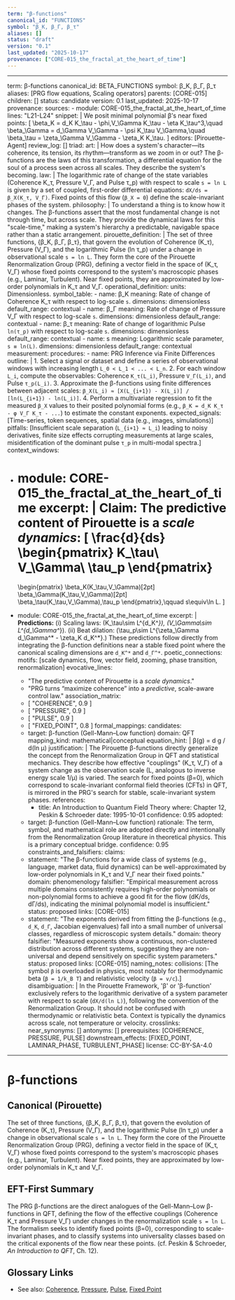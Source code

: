 ```yaml
---
term: "β-functions"
canonical_id: "FUNCTIONS"
symbol: "β_K, β_Γ, β_τ"
aliases: []
status: "draft"
version: "0.1"
last_updated: "2025-10-17"
provenance: ["CORE-015_the_fractal_at_the_heart_of_time"]
---
```


---
term: β-functions
canonical_id: BETA_FUNCTIONS
symbol: β_K, β_Γ, β_τ
aliases: [PRG flow equations, Scaling operators]
parents: [CORE-015]
children: []
status: candidate
version: 0.1
last_updated: 2025-10-17
provenance:
  sources:
    - module: CORE-015_the_fractal_at_the_heart_of_time
      lines: "L21-L24"
      snippet: |
        We posit minimal polynomial β’s near fixed points:
        [
        \beta_K = d_K K_\tau - \phi,V_\Gamma K_\tau - \eta K_\tau^3,\quad
        \beta_\Gamma = d_\Gamma V_\Gamma - \psi K_\tau V_\Gamma,\quad
        \beta_\tau = \zeta_\Gamma V_\Gamma - \zeta_K K_\tau.
        ]
  editors: [Pirouette-Agent]
  review_log: []
triad:
  art: |
    How does a system's character—its coherence, its tension, its rhythm—transform as we zoom in or out? The β-functions are the laws of this transformation, a differential equation for the soul of a process seen across all scales. They describe the system's becoming.
  law: |
    The logarithmic rate of change of the state variables (Coherence K_τ, Pressure V_Γ, and Pulse τ_p) with respect to scale `s = ln L` is given by a set of coupled, first-order differential equations: `dX/ds = β_X(K_τ, V_Γ)`. Fixed points of this flow (`β_X = 0`) define the scale-invariant phases of the system.
  philosophy: |
    To understand a thing is to know how it changes. The β-functions assert that the most fundamental change is not through time, but across scale. They provide the dynamical laws for this "scale-time," making a system's hierarchy a predictable, navigable space rather than a static arrangement.
pirouette_definition: |
  The set of three functions, {β_K, β_Γ, β_τ}, that govern the evolution of Coherence (K_τ), Pressure (V_Γ), and the logarithmic Pulse (ln τ_p) under a change in observational scale `s = ln L`. They form the core of the Pirouette Renormalization Group (PRG), defining a vector field in the space of (K_τ, V_Γ) whose fixed points correspond to the system's macroscopic phases (e.g., Laminar, Turbulent). Near fixed points, they are approximated by low-order polynomials in K_τ and V_Γ.
operational_definition:
  units: Dimensionless.
  symbol_table:
    - name: β_K
      meaning: Rate of change of Coherence K_τ with respect to log-scale `s`.
      dimensions: dimensionless
      default_range: contextual
    - name: β_Γ
      meaning: Rate of change of Pressure V_Γ with respect to log-scale `s`.
      dimensions: dimensionless
      default_range: contextual
    - name: β_τ
      meaning: Rate of change of logarithmic Pulse `ln(τ_p)` with respect to log-scale `s`.
      dimensions: dimensionless
      default_range: contextual
    - name: s
      meaning: Logarithmic scale parameter, `s ≡ ln(L)`.
      dimensions: dimensionless
      default_range: contextual
  measurement:
    procedures:
      - name: PRG Inference via Finite Differences
        outline: |
          1. Select a signal or dataset and define a series of observational windows with increasing length `L_0 < L_1 < ... < L_n`.
          2. For each window `L_i`, compute the observables: Coherence `K_τ(L_i)`, Pressure `V_Γ(L_i)`, and Pulse `τ_p(L_i)`.
          3. Approximate the β-functions using finite differences between adjacent scales: `β_X(L_i) ≈ [X(L_{i+1}) - X(L_i)] / [ln(L_{i+1}) - ln(L_i)]`.
          4. Perform a multivariate regression to fit the measured `β_X` values to their posited polynomial forms (e.g., `β_K = d_K K_τ - φ V_Γ K_τ - ...`) to estimate the constant exponents.
        expected_signals: [Time-series, token sequences, spatial data (e.g., images, simulations)]
        pitfalls: [Insufficient scale separation (`L_{i+1} ≈ L_i`) leading to noisy derivatives, finite size effects corrupting measurements at large scales, misidentification of the dominant pulse `τ_p` in multi-modal spectra.]
context_windows:
  - module: CORE-015_the_fractal_at_the_heart_of_time
    excerpt: |
      **Claim:** The predictive content of Pirouette is a *scale dynamics*:
      [
      \frac{d}{ds}
      \begin{pmatrix}
      K_\tau\ V_\Gamma\ \tau_p
      \end{pmatrix}
      =============

      \begin{pmatrix}
      \beta_K(K_\tau,V_\Gamma)[2pt]
      \beta_\Gamma(K_\tau,V_\Gamma)[2pt]
      \beta_\tau(K_\tau,V_\Gamma),\tau_p
      \end{pmatrix},\qquad s\equiv\ln L.
      ]
  - module: CORE-015_the_fractal_at_the_heart_of_time
    excerpt: |
      **Predictions:**
      (i) Scaling laws: (K_\tau\sim L^{d_K^*}), (V_\Gamma\sim L^{d_\Gamma^*}).
      (ii) Beat dilation: (\tau_p\sim L^{\zeta_\Gamma d_\Gamma^* - \zeta_K d_K^*}.)
      These predictions follow directly from integrating the β-function definitions near a stable fixed point where the canonical scaling dimensions are `d_K^*` and `d_Γ^*`.
poetic_connections:
  motifs: [scale dynamics, flow, vector field, zooming, phase transition, renormalization]
  evocative_lines:
    - "The predictive content of Pirouette is a *scale dynamics*."
    - "PRG turns “maximize coherence” into a *predictive*, scale-aware control law."
  association_matrix:
    - [ "COHERENCE", 0.9 ]
    - [ "PRESSURE", 0.9 ]
    - [ "PULSE", 0.9 ]
    - [ "FIXED_POINT", 0.8 ]
formal_mappings:
  candidates:
    - target: β-function (Gell-Mann–Low function)
      domain: QFT
      mapping_kind: mathematical|conceptual
      equation_hint: |
        β(g) = d g / d(ln μ)
      justification: |
        The Pirouette β-functions directly generalize the concept from the Renormalization Group in QFT and statistical mechanics. They describe how effective "couplings" (K_τ, V_Γ) of a system change as the observation scale (L, analogous to inverse energy scale 1/μ) is varied. The search for fixed points (β=0), which correspond to scale-invariant conformal field theories (CFTs) in QFT, is mirrored in the PRG's search for stable, scale-invariant system phases.
      references:
        - title: An Introduction to Quantum Field Theory
          where: Chapter 12, Peskin & Schroeder
          date: 1995-10-01
      confidence: 0.95
  adopted:
    - target: β-function (Gell-Mann–Low function)
      rationale: The term, symbol, and mathematical role are adopted directly and intentionally from the Renormalization Group literature in theoretical physics. This is a primary conceptual bridge.
      confidence: 0.95
constraints_and_falsifiers:
  claims:
    - statement: "The β-functions for a wide class of systems (e.g., language, market data, fluid dynamics) can be well-approximated by low-order polynomials in K_τ and V_Γ near their fixed points."
      domain: phenomenology
      falsifier: "Empirical measurement across multiple domains consistently requires high-order polynomials or non-polynomial forms to achieve a good fit for the flow (dK/ds, dΓ/ds), indicating the minimal polynomial model is insufficient."
      status: proposed
      links: [CORE-015]
    - statement: "The exponents derived from fitting the β-functions (e.g., `d_K`, `d_Γ`, Jacobian eigenvalues) fall into a small number of universal classes, regardless of microscopic system details."
      domain: theory
      falsifier: "Measured exponents show a continuous, non-clustered distribution across different systems, suggesting they are non-universal and depend sensitively on specific system parameters."
      status: proposed
      links: [CORE-015]
naming_notes:
  collisions: [The symbol `β` is overloaded in physics, most notably for thermodynamic beta (`β = 1/k_B T`) and relativistic velocity (`β = v/c`).]
  disambiguation: |
    In the Pirouette Framework, 'β' or 'β-function' exclusively refers to the logarithmic derivative of a system parameter with respect to scale (`dX/d(ln L)`), following the convention of the Renormalization Group. It should not be confused with thermodynamic or relativistic beta. Context is typically the dynamics across scale, not temperature or velocity.
crosslinks:
  near_synonyms: []
  antonyms: []
  prerequisites: [COHERENCE, PRESSURE, PULSE]
  downstream_effects: [FIXED_POINT, LAMINAR_PHASE, TURBULENT_PHASE]
license: CC-BY-SA-4.0
---

# β-functions

## Canonical (Pirouette)
The set of three functions, {β_K, β_Γ, β_τ}, that govern the evolution of Coherence (K_τ), Pressure (V_Γ), and the logarithmic Pulse (ln τ_p) under a change in observational scale `s = ln L`. They form the core of the Pirouette Renormalization Group (PRG), defining a vector field in the space of (K_τ, V_Γ) whose fixed points correspond to the system's macroscopic phases (e.g., Laminar, Turbulent). Near fixed points, they are approximated by low-order polynomials in K_τ and V_Γ.

## EFT-First Summary
The PRG β-functions are the direct analogues of the Gell-Mann–Low β-functions in QFT, defining the flow of the effective couplings (Coherence K_τ and Pressure V_Γ) under changes in the renormalization scale `s = ln L`. The formalism seeks to identify fixed points (β=0), corresponding to scale-invariant phases, and to classify systems into universality classes based on the critical exponents of the flow near these points. (cf. Peskin & Schroeder, *An Introduction to QFT*, Ch. 12).

## Glossary Links
- See also: [Coherence](<#>), [Pressure](<#>), [Pulse](<#>), [Fixed Point](<#>)